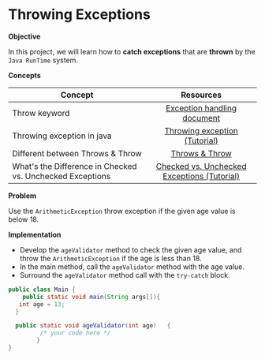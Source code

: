 # Throwing Exceptions


**Objective**

In this project, we will learn how to **catch exceptions** that are **thrown** by the `Java RunTime` system.

**Concepts**

| Concept   |      Resources      |
|----------|:-------------:|
|Throw keyword|[Exception handling document](https://www.digitalocean.com/community/tutorials/exception-handling-in-java)|
|Throwing exception in java |[Throwing exception (Tutorial)](https://www.youtube.com/watch?v=kAOYeVYtukY)|
|Different between Throws & Throw|[Throws & Throw](https://rollbar.com/blog/how-to-use-the-throws-keyword-in-java-and-when-to-use-throw/#:~:text=The%20throws%20keyword%20is%20used,be%20thrown%20from%20a%20method.)|
|What's the Difference in Checked vs. Unchecked Exceptions|[Checked vs. Unchecked Exceptions (Tutorial)](https://www.youtube.com/watch?v=bCPClyGsVhc)|

**Problem**

Use the `ArithmeticException` throw exception if the given age value is below 18.

**Implementation**

- Develop the `ageValidator` method to check the given age value, and throw the `ArithmeticException` if the age is less than 18.
- In the main method, call the `ageValidator` method with the age value.
- Surround the `ageValidator` method call with the `try-catch` block.
  
```Java
public class Main {
    public static void main(String args[]){   
   int age = 13;
  }

  public static void ageValidator(int age)   {
         /* your code here */ 
        }
}  
```

